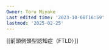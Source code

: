```yaml
---
Owner: Toru Miyake
Last edited time: '2023-10-08T16:59'
lastmod: '2025-02-25'
---
```

  

  

[[前頭側頭型認知症（FTLD）]]
